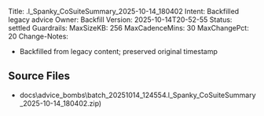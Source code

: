Title: .l_Spanky_CoSuiteSummary_2025-10-14_180402
Intent: Backfilled legacy advice
Owner: Backfill
Version: 2025-10-14T20-52-55
Status: settled
Guardrails:
  MaxSizeKB: 256
  MaxCadenceMins: 30
  MaxChangePct: 20
Change-Notes:
  - Backfilled from legacy content; preserved original timestamp

## Source Files
- docs\advice_bombs\batch_20251014_124554\.l_Spanky_CoSuiteSummary_2025-10-14_180402.zip)

